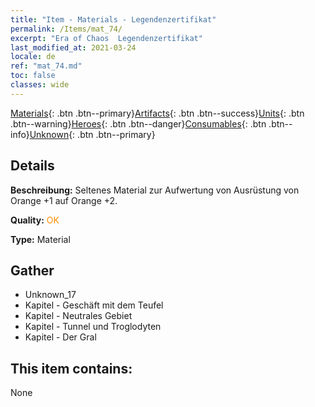 ```yaml
---
title: "Item - Materials - Legendenzertifikat"
permalink: /Items/mat_74/
excerpt: "Era of Chaos  Legendenzertifikat"
last_modified_at: 2021-03-24
locale: de
ref: "mat_74.md"
toc: false
classes: wide
---
```

 [Materials](/de/Items/){: .btn .btn--primary}[Artifacts](/de/Items/Artifacts/){: .btn .btn--success}[Units](/de/Items/Units/){: .btn .btn--warning}[Heroes](/de/Items/Heroes/){: .btn .btn--danger}[Consumables](/de/Items/Consumables/){: .btn .btn--info}[Unknown](/de/Items/Unknown/){: .btn .btn--primary}

## Details
 **Beschreibung:** Seltenes Material zur Aufwertung von Ausrüstung von Orange +1 auf Orange +2.

 **Quality:** <span style="color: #FF8C00">OK</span>

 **Type:** Material

## Gather

*    Unknown_17 
*    Kapitel - Geschäft mit dem Teufel 
*    Kapitel - Neutrales Gebiet 
*    Kapitel - Tunnel und Troglodyten 
*    Kapitel - Der Gral 

## This item contains:

  None

